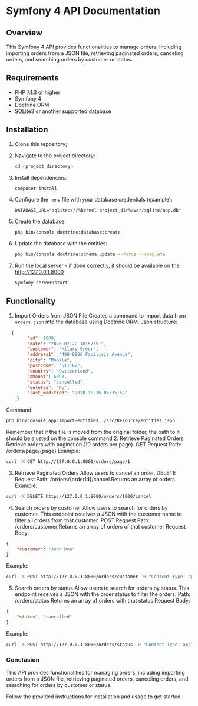 # Symfony 4 API Documentation

## Overview
This Symfony 4 API provides functionalities to manage orders, including importing orders from a JSON file, retrieving paginated orders, canceling orders, and searching orders by customer or status.

## Requirements
- PHP 7.1.3 or higher
- Symfony 4
- Doctrine ORM
- SQLite3 or another supported database

## Installation
1. Clone this repository;

2. Navigate to the project directory:
    ```sh
    cd <project_directory>
    ```

3. Install dependencies:
    ```sh
    composer install
    ```

4. Configure the `.env` file with your database credentials (example):
    ```env
    DATABASE_URL="sqlite:///%kernel.project_dir%/var/sqlite/app.db"
    ```

5. Create the database:
    ```sh
    php bin/console doctrine:database:create
    ```

6. Update the database with the entities:
    ```sh
    php bin/console doctrine:schema:update --force --complete
    ```
7. Run the local server - if done correctly, it should be available on the http://127.0.0.1:8000
    ```sh
    Symfony server:start
    ```
## Functionality

1. Import Orders from JSON File
Creates a command to import data from `orders.json` into the database using Doctrine ORM.
Json structure:
```json
  {
		"id": 1000,
		"date": "2020-07-22 18:57:51",
		"customer": "Hilary Greer",
		"address1": "488-8906 Facilisis Avenue",
		"city": "Mobile",
		"postcode": "511162",
		"country": "Switzerland",
		"amount": 6093,
		"status": "cancelled",
		"deleted": "No",
		"last_modified": "2020-10-16 05:35:52"
	}
```

 Command
```sh
php bin/console app:import-entities ./src/Resource/entities.json
```
Remember that if the file is moved from the original folder, the path to it should be ajusted on the console command
 2. Retrieve Paginated Orders
Retrieve orders with pagination (10 orders per page).
GET Request
Path: /orders/page/{page}
Example:
```sh
curl -X GET http://127.0.0.1:8000/orders/page/1
```

 3. Retrieve Paginated Orders
Allow users to cancel an order.
DELETE Request
Path: /orders/{orderId}/cancel
Returns an array of orders
Example:
```sh
curl -X DELETE http://127.0.0.1:8000/orders/1000/cancel
```

 4. Search orders by customer
Allow users to search for orders by customer. This endpoint receives a JSON with the customer name to filter all orders from that customer.
POST Request
Path: /orders/customer
Returns an array of orders of that customer
Request Body:
```json
{
    "customer": "John Doe"
}
```
Example:
```sh
curl -X POST http://127.0.0.1:8000/orders/customer -H "Content-Type: application/json" -d '{"customer": "Very creative customer name"}'
```

 5. Search orders by status
Allow users to search for orders by status. This endpoint receives a JSON with the order status to filter the orders.
Path: /orders/status
Returns an array of orders with that status
Request Body:
```json
{
    "status": "cancelled"
}
```
Example:
```sh
curl -X POST http://127.0.0.1:8000/orders/status -H "Content-Type: application/json" -d '{"status": "cancelled"}'
```

### Conclusion
This API provides functionalities for managing orders, 
including importing orders from a JSON file, 
retrieving paginated orders, 
canceling orders, 
and searching for orders by customer or status. 

Follow the provided instructions for installation and usage to get started.
